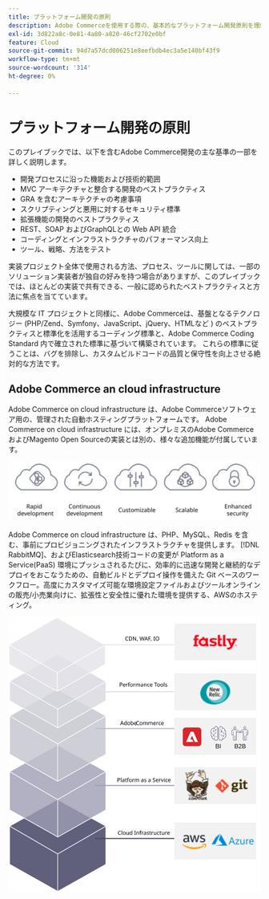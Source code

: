 ```yaml
---
title: プラットフォーム開発の原則
description: Adobe Commerceを使用する際の、基本的なプラットフォーム開発原則を理解します。
exl-id: 3d822a8c-0e81-4a80-a820-46cf2702e0bf
feature: Cloud
source-git-commit: 94d7a57dcd006251e8eefbdb4ec3a5e140bf43f9
workflow-type: tm+mt
source-wordcount: '314'
ht-degree: 0%

---
```


# プラットフォーム開発の原則

このプレイブックでは、以下を含むAdobe Commerce開発の主な基準の一部を詳しく説明します。

- 開発プロセスに沿った機能および技術的範囲
- MVC アーキテクチャと整合する開発のベストプラクティス
- GRA を含むアーキテクチャの考慮事項
- スクリプティングと悪用に対するセキュリティ標準
- 拡張機能の開発のベストプラクティス
- REST、SOAP およびGraphQLとの Web API 統合
- コーディングとインフラストラクチャのパフォーマンス向上
- ツール、戦略、方法をテスト

実装プロジェクト全体で使用される方法、プロセス、ツールに関しては、一部のソリューション実装者が独自の好みを持つ場合がありますが、このプレイブックでは、ほとんどの実装で共有できる、一般に認められたベストプラクティスと方法に焦点を当てています。

大規模な IT プロジェクトと同様に、Adobe Commerceは、基盤となるテクノロジー (PHP/Zend、Symfony、JavaScript、jQuery、HTMLなど ) のベストプラクティスと標準化を活用するコーディング標準と、Adobe Commerce Coding Standard 内で確立された標準に基づいて構築されています。 これらの標準に従うことは、バグを排除し、カスタムビルドコードの品質と保守性を向上させる絶対的な方法です。

## Adobe Commerce an cloud infrastructure

Adobe Commerce on cloud infrastructure は、Adobe Commerceソフトウェア用の、管理された自動ホスティングプラットフォームです。 Adobe Commerce on cloud infrastructure には、オンプレミスのAdobe CommerceおよびMagento Open Sourceの実装とは別の、様々な追加機能が付属しています。

![Adobe Commerceコンポーネントの情報グラフィック](../../assets/playbooks/commerce-cloud.svg)

Adobe Commerce on cloud infrastructure は、PHP、MySQL、Redis を含む、事前にプロビジョニングされたインフラストラクチャを提供します。 [!DNL RabbitMQ]、およびElasticsearch技術コードの変更が Platform as a Service(PaaS) 環境にプッシュされるたびに、効率的に迅速な開発と継続的なデプロイをおこなうための、自動ビルドとデプロイ操作を備えた Git ベースのワークフロー。高度にカスタマイズ可能な環境設定ファイルおよびツールオンラインの販売/小売業向けに、拡張性と安全性に優れた環境を提供する、AWSのホスティング。

![Adobe Commerceコンポーネントの情報グラフィック](../../assets/playbooks/cloud-tech-stack.svg)
